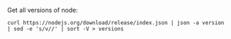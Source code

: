 Get all versions of node:

```curl https://nodejs.org/download/release/index.json | json -a version | sed -e 's/v//' | sort -V > versions```
